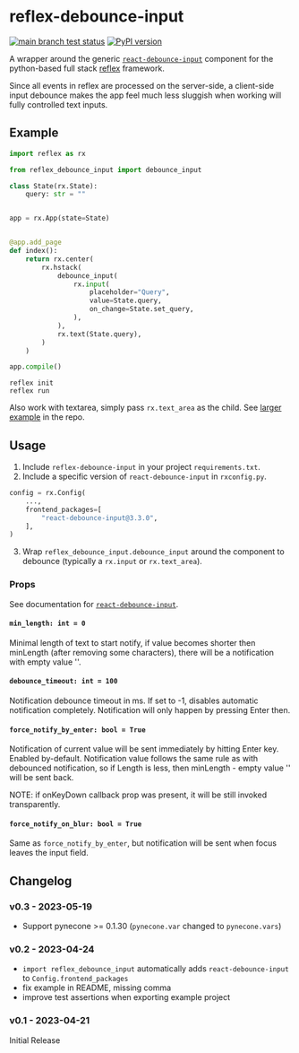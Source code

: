 # reflex-debounce-input

[![main branch test status](https://github.com/trivial-intelligence/reflex-debounce-input/actions/workflows/test.yml/badge.svg?branch=main)](https://github.com/trivial-intelligence/reflex-debounce-input/actions/workflows/test.yml?query=branch%3Amain)
[![PyPI version](https://badge.fury.io/py/reflex-debounce-input.svg)](https://pypi.org/project/reflex-debounce-input)

A wrapper around the generic [`react-debounce-input`](https://www.npmjs.com/package/react-debounce-input) component for the
python-based full stack [reflex](https://reflex.dev) framework.

Since all events in reflex are processed on the server-side, a client-side input debounce makes the app feel much less
sluggish when working will fully controlled text inputs.

## Example

```python
import reflex as rx

from reflex_debounce_input import debounce_input

class State(rx.State):
    query: str = ""


app = rx.App(state=State)


@app.add_page
def index():
    return rx.center(
        rx.hstack(
            debounce_input(
                rx.input(
                    placeholder="Query",
                    value=State.query,
                    on_change=State.set_query,
                ),
            ),
            rx.text(State.query),
        )
    )

app.compile()
```

```console
reflex init
reflex run
```

Also work with textarea, simply pass `rx.text_area` as the child. See [larger example](./example) in the repo.

## Usage

1. Include `reflex-debounce-input` in your project `requirements.txt`.
2. Include a specific version of `react-debounce-input` in `rxconfig.py`.

```python
config = rx.Config(
    ...,
    frontend_packages=[
        "react-debounce-input@3.3.0",
    ],
)
```

3. Wrap `reflex_debounce_input.debounce_input` around the component
   to debounce (typically a `rx.input` or `rx.text_area`).

### Props

See documentation for [`react-debounce-input`](https://www.npmjs.com/package/react-debounce-input).

#### `min_length: int = 0`

Minimal length of text to start notify, if value becomes shorter then minLength (after removing some characters), there will be a notification with empty value ''.

#### `debounce_timeout: int = 100`

Notification debounce timeout in ms. If set to -1, disables automatic notification completely. Notification will only happen by pressing Enter then.

#### `force_notify_by_enter: bool = True`

Notification of current value will be sent immediately by hitting Enter key. Enabled by-default. Notification value follows the same rule as with debounced notification, so if Length is less, then minLength - empty value '' will be sent back.

NOTE: if onKeyDown callback prop was present, it will be still invoked transparently.

#### `force_notify_on_blur: bool = True`

Same as `force_notify_by_enter`, but notification will be sent when focus leaves the input field.

## Changelog

### v0.3 - 2023-05-19

* Support pynecone >= 0.1.30 (`pynecone.var` changed to `pynecone.vars`)

### v0.2 - 2023-04-24

* `import reflex_debounce_input` automatically adds `react-debounce-input` to `Config.frontend_packages`
* fix example in README, missing comma
* improve test assertions when exporting example project

### v0.1 - 2023-04-21

Initial Release
